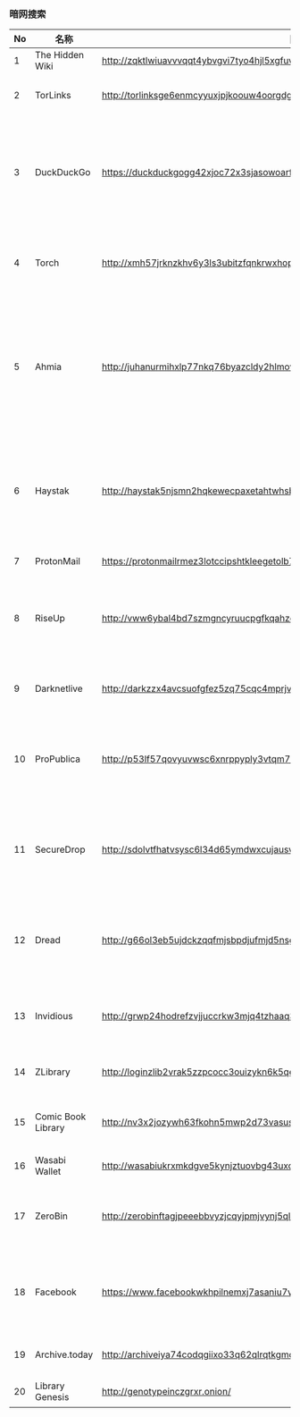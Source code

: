 ### 暗网搜索

| No | 名称               | 网址                                                                               | 介绍                                                       | 其它                                   |
|----|--------------------|------------------------------------------------------------------------------------|:-----------------------------------------------------------|:---------------------------------------|
| 1  | The Hidden Wiki    | http://zqktlwiuavvvqqt4ybvgvi7tyo4hjl5xgfuvpdf6otjiycgwqbym2qad.onion/             | 暗网目录                                                   |                                        |
| 2  | TorLinks           | http://torlinksge6enmcyyuxjpjkoouw4oorgdgeo7ftnq3zodj7g2zxi3kyd.onion/             | 暗网站点的备份目录                                         |                                        |
| 3  | DuckDuckGo         | https://duckduckgogg42xjoc72x3sjasowoarfbgcmvfimaftt6twagswzczad.onion/            | 暗网站建立索引，并且不会跟踪用户的搜索历史或使用广告跟踪器。 | VPN结合使用                            |
| 4  | Torch              | http://xmh57jrknzkhv6y3ls3ubitzfqnkrwxhopf5aygthi7d6rplyvk3noyd.onion/             | 暗网搜索引擎                                               | 最古老、最值得信赖的                    |
| 5  | Ahmia              | http://juhanurmihxlp77nkq76byazcldy2hlmovfu2epvl5ankdibsot4csyd.onion/             | 暗网搜索引擎                                               | 避免搜索结果里出现任何欺诈性或有害内容 |
| 6  | Haystak            | http://haystak5njsmn2hqkewecpaxetahtwhsbsa64jom2k22z5afxhnpxfid.onion/             | 暗网搜索引擎                                               | 有广告,查找准确搜索结果的好办法        |
| 7  | ProtonMail         | https://protonmailrmez3lotccipshtkleegetolb73fuirgj7r4o4vfu7ozyd.onion/mail        | 匿名电子邮件服务                                           |                                        |
| 8  | RiseUp             | http://vww6ybal4bd7szmgncyruucpgfkqahzddi37ktceo3ah7ngmcopnpyyd.onion/             | 邀请制的安全通信平台                                       | 没有邀请码者无法创建账户               |
| 9  | Darknetlive        | http://darkzzx4avcsuofgfez5zq75cqc4mprjvfqywo45dfcaxrwqg6qrlfid.onion/             | 新闻网站，提供了关于暗网的信息                              |                                        |
| 10 | ProPublica         | http://p53lf57qovyuvwsc6xnrppyply3vtqm7l6pcobkmyqsiofyeznfu5uqd.onion/             | 举报人可以在.onion网站上匿名提交文档                       |                                        |
| 11 | SecureDrop         | http://sdolvtfhatvsysc6l34d65ymdwxcujausv7k5jk4cy5ttzhjoi6fzvyd.onion/             | 一款开源的检举人提交系统,媒体分享敏感信息的安全方式         |                                        |
| 12 | Dread              | http://g66ol3eb5ujdckzqqfmjsbpdjufmjd5nsgdipvxmsh7rckzlhywlzlqd.onion/             | 各种话题发表个人看法，而不会危及隐私或匿名性                |                                        |
| 13 | Invidious          | http://grwp24hodrefzvjjuccrkw3mjq4tzhaaq32amf33dzpmuxe7ilepcmad.onion/feed/popular | 没有广告和跟踪器的 YouTube 替代品                          |                                        |
| 14 | ZLibrary           | http://loginzlib2vrak5zzpcocc3ouizykn6k5qecgj2tzlnab5wcbqhembyd.onion/             | 免费访问超过2200万本书                                     |                                        |
| 15 | Comic Book Library | http://nv3x2jozywh63fkohn5mwp2d73vasusjixn3im3ueof52fmbjsigw6ad.onion/             | 最适合漫画书爱好者的暗网网站                               |                                        |
| 16 | Wasabi Wallet      | http://wasabiukrxmkdgve5kynjztuovbg43uxcbcxn6y2okcrsg7gb6jdmbad.onion/             | 匿名购买比特币                                             |                                        |
| 17 | ZeroBin            | http://zerobinftagjpeeebbvyzjcqyjpmjvynj5qlexwyxe7l3vqejxnqv5qd.onion/             | 向Tor网络上的其他人发送加密信息的好办法                    |                                        |
| 18 | Facebook           | https://www.facebookwkhpilnemxj7asaniu7vnjjbiltxjqhye3mhbshg7kx5tfyd.onion/        | 面向重视隐私的 Facebook 用户的 .onion 网站                 |                                        |
| 19 | Archive.today      | http://archiveiya74codqgiixo33q62qlrqtkgmcitqx5u2oeqnmn5bpcbiyd.onion/             | 比较一段时间内的暗网网站                                    |                                        |
| 20 | Library Genesis    | http://genotypeinczgrxr.onion/                                                     | 免费的图书馆资源                                           |                                        |

